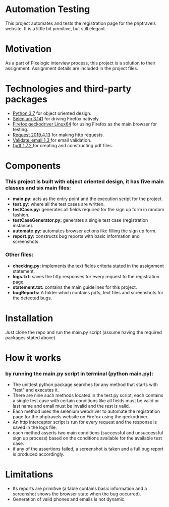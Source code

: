 # Automation Testing
This project automates and tests the registration page for the phptravels website. 
It is a little bit primitive, but still elegant.
# Motivation
As a part of Pixelogic interview process, this project is a solution to their assignment.
Assignment details are included in the project files.
# Technologies and third-party packages
* [Python 3.7](https://www.python.org/downloads/release/python-370/) for object oriented design.
* [Selenium 3.141](https://pypi.org/project/selenium/) for driving Firefox natively.
* [Firefox geckodriver Linux64](https://github.com/mozilla/geckodriver/releases) for using Firefox as the main browser for testing. 
* [Request 2019.4.13](https://pypi.org/project/request/) for making http requests.
* [Validate_email 1.3 ](https://pypi.org/project/validate_email/) for email validation.
* [fpdf 1.7.2 ](https://pypi.org/project/fpdf/) for creating and constructing pdf files.
# Components
### This project is built with object oriented design, it has five main classes and six main files:
* __main.py:__ acts as the entry point and the execution script for the project.
* __test.py:__ where all the test cases are written.
* __testCase.py:__ generates all fields required for the sign up form in random fashion.
* __testCaseGenerator.py:__ generates a single test case (registration instance).
* __automate.py:__ automates browser actions like filling the sign up form.
* __report.py:__ constructs bug reports with basic information and screenshots.
### Other files:
* __checking.py:__ implements the text fields criteria stated in the assignment statement.
* __logs.txt:__ saves the http responses for every request to the registration page.
* __statement.txt:__ contains the main guidelines for this project.
* __bugReports:__ A folder which contains pdfs, text files and screenshots for the detected bugs.
# Installation
Just clone the repo and run the main.py script (assume having the required packages stated above).
# How it works
### by running the main.py script in terminal (python main.py):
* The unittest python package searches for any method that starts with "test" and executes it.
* There are nine such methods located in the test.py script, each contains a single test case with certain conditions like all fields must be valid or last name and email must be invalid and the rest is valid.
* Each method uses the selenium webdriver to automate the registration page for the phptravels website on Firefox using the geckodriver.
* An http interceptor script is run for every request and the response is saved in the logs file.
* each method asserts two main conditions (successful and unsuccessful sign up process) based on the conditions available for the available test case.
* if any of the assertions failed, a screenshot is taken and a full bug report is produced accordingly.
# Limitations
* Its reports are primitive (a table contains basic information and a screenshot shows the browser state when the bug occurred).
* Generation of valid phones and emails is not dynamic.
